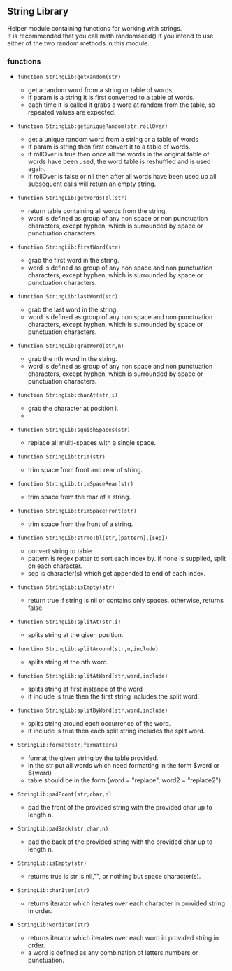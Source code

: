## String Library  
Helper module containing functions for working with strings.  
It is recommended that you call math.randomseed() if you intend to use either of the two random methods in this module. 

### functions  

 - ```function StringLib:getRandom(str)```
   - get a random word from a string or table of words.
   - if param is a string it is first converted to a table of words.
   - each time it is called it grabs a word at random from the table, so repeated values are expected.


 - ```function StringLib:getUniqueRandom(str,rollOver)```
   - get a unique random word from a string or a table of words
   - if param is string then first convert it to a table of words.
   - if rollOver is true then once all the words in the original table of words have been used, the word table is reshuffled and is used again.
   - if rollOver is false or nil then after all words have been used up all subsequent calls will return an empty string.  
   

 - ```function StringLib:getWordsTbl(str)```
   - return table containing all words from the string.
   -  word is defined as group of any non space or non punctuation characters, except hyphen, which is surrounded by space or punctuation characters.  



 - ```function StringLib:firstWord(str)```
   - grab the first word in the string.
   - word is defined as group of any non space and non punctuation characters, except hyphen, which is surrounded by space or punctuation characters.  


- ```function StringLib:lastWord(str)```
   - grab the last word in the string.
   - word is defined as group of any non space and non punctuation characters, except hyphen, which is surrounded by space or punctuation characters.


- ```function StringLib:grabWord(str,n)```
   - grab the nth word in the string.
   - word is defined as group of any non space and non punctuation characters, except hyphen, which is surrounded by space or punctuation characters.


- ```function StringLib:charAt(str,i)```
   - grab the character at position i.
   - 

- ```function StringLib:squishSpaces(str)```
   - replace all multi-spaces with a single space.  


 - ```function StringLib:trim(str)```
   - trim space from front and rear of string.  


 - ```function StringLib:trimSpaceRear(str)```
   - trim space from the rear of a string.  


 - ```function StringLib:trimSpaceFront(str)```
   - trim space from the front of a string.  


- ```function StringLib:strToTbl(str,[pattern],[sep])```
   - convert string to table.
   - pattern is regex patter to sort each index by. if none is supplied, split on each character.
   - sep is character(s) which get appended to end of each index.


- ```function StringLib:isEmpty(str)```
  - return true if string is nil or contains only spaces. otherwise, returns false.
  

- ```function StringLib:splitAt(str,i)```
  - splits string at the given position.  
  

- ```function StringLib:splitAround(str,n,include)```
  - splits string at the nth word.
  

- ```function StringLib:splitAtWord(str,word,include)```
  - splits string at first instance of the word
  - if include is true then the first string includes the split word.
  

- ```function StringLib:splitByWord(str,word,include)```
  - splits string around each occurrence of the word.
  - if include is true then each split string includes the split word.  


- ```StringLib:format(str,formatters)```  
  - format the given string by the table provided.
  - in the str put all words which need formatting in the form $word or ${word} 
  - table should be in the form {word = "replace", word2 = "replace2"}. 


- ```StringLib:padFront(str,char,n)```  
  - pad the front of the provided string with the provided char up to length n.


- ```StringLib:padBack(str,char,n)```
    - pad the back of the provided string with the provided char up to length n.


- ```StringLib:isEmpty(str)```
  - returns true is str is nil,"", or nothing but space character(s). 


- ```StringLib:charIter(str)```
  - returns iterator which iterates over each character in provided string in order. 

- ```StringLib:wordIter(str)```
    - returns iterator which iterates over each word in provided string in order. 
    - a word is defined as any combination of letters,numbers,or punctuation. 
